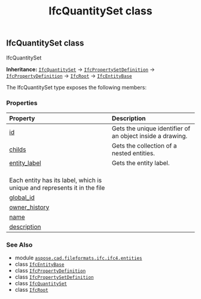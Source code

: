 ﻿---
title: IfcQuantitySet class
second_title: Aspose.CAD for Python via .NET API References
description: 
type: docs
weight: 4900
url: /python-net/aspose.cad.fileformats.ifc.ifc4.entities/ifcquantityset/
is_root: false
---

## IfcQuantitySet class

IfcQuantitySet



**Inheritance:** [`IfcQuantitySet`](/cad/python-net/aspose.cad.fileformats.ifc.ifc4.entities/ifcquantityset) → 
[`IfcPropertySetDefinition`](/cad/python-net/aspose.cad.fileformats.ifc.ifc4.entities/ifcpropertysetdefinition) → 
[`IfcPropertyDefinition`](/cad/python-net/aspose.cad.fileformats.ifc.ifc4.entities/ifcpropertydefinition) → 
[`IfcRoot`](/cad/python-net/aspose.cad.fileformats.ifc.ifc4.entities/ifcroot) → 
[`IfcEntityBase`](/cad/python-net/aspose.cad.fileformats.ifc/ifcentitybase)



The IfcQuantitySet type exposes the following members:

### Properties
| Property | Description |
| :- | :- |
| [id](/cad/python-net/aspose.cad.fileformats.ifc.ifc4.entities/ifcquantityset/id) | Gets the unique identifier of an object inside a drawing. |
| [childs](/cad/python-net/aspose.cad.fileformats.ifc.ifc4.entities/ifcquantityset/childs) | Gets the collection of a nested entities. |
| [entity_label](/cad/python-net/aspose.cad.fileformats.ifc.ifc4.entities/ifcquantityset/entity_label) | Gets the entity label.<br/>Each entity has its label, which is unique and represents it in the file |
| [global_id](/cad/python-net/aspose.cad.fileformats.ifc.ifc4.entities/ifcquantityset/global_id) |  |
| [owner_history](/cad/python-net/aspose.cad.fileformats.ifc.ifc4.entities/ifcquantityset/owner_history) |  |
| [name](/cad/python-net/aspose.cad.fileformats.ifc.ifc4.entities/ifcquantityset/name) |  |
| [description](/cad/python-net/aspose.cad.fileformats.ifc.ifc4.entities/ifcquantityset/description) |  |



### See Also
* module [`aspose.cad.fileformats.ifc.ifc4.entities`](..)
* class [`IfcEntityBase`](/cad/python-net/aspose.cad.fileformats.ifc/ifcentitybase)
* class [`IfcPropertyDefinition`](/cad/python-net/aspose.cad.fileformats.ifc.ifc4.entities/ifcpropertydefinition)
* class [`IfcPropertySetDefinition`](/cad/python-net/aspose.cad.fileformats.ifc.ifc4.entities/ifcpropertysetdefinition)
* class [`IfcQuantitySet`](/cad/python-net/aspose.cad.fileformats.ifc.ifc4.entities/ifcquantityset)
* class [`IfcRoot`](/cad/python-net/aspose.cad.fileformats.ifc.ifc4.entities/ifcroot)

